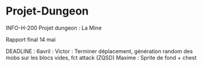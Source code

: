 # Projet-Dungeon
INFO-H-200
Projet dungeon : La Mine

Rapport final 14 mai

DEADLINE : 6avril : Victor : Terminer déplacement, génération random des mobs sur les blocs vides, fct attack (ZQSD) 
                    Maxime : Sprite de fond + chest
